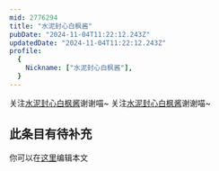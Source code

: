 ```yaml
---
mid: 2776294
title: "水泥封心白枫酱"
pubDate: "2024-11-04T11:22:12.243Z"
updatedDate: "2024-11-04T11:22:12.243Z"
profile:
  {
    Nickname: ["水泥封心白枫酱"],
  }
---
```


关注[水泥封心白枫酱](https://space.bilibili.com/2776294)谢谢喵~ 关注[水泥封心白枫酱](https://space.bilibili.com/2776294)谢谢喵~

## 此条目有待补充
你可以在[这里](https://github.com/Yuhanawa/VTuber.ICU/edit/master/src/content/v/水泥封心白枫酱/index.md)编辑本文
